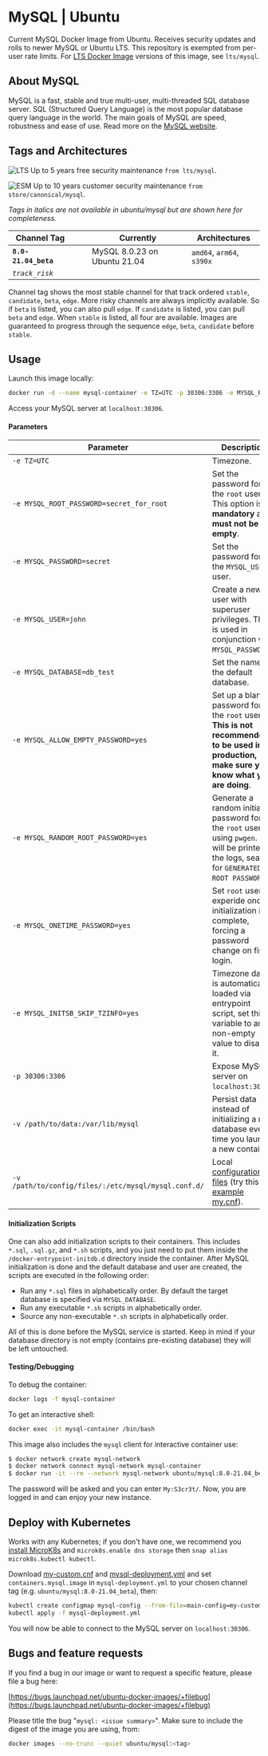 # MySQL | Ubuntu

Current MySQL Docker Image from Ubuntu. Receives security updates and rolls to newer MySQL or Ubuntu LTS. This repository is exempted from per-user rate limits. For [LTS Docker Image](https://ubuntu.com/security/docker-images) versions of this image, see `lts/mysql`. 


## About MySQL

MySQL is a fast, stable and true multi-user, multi-threaded SQL database server. SQL (Structured Query Language) is the most popular database query language in the world. The main goals of MySQL are speed, robustness and ease of use. Read more on the [MySQL website](https://dev.mysql.com/doc/refman/8.0/en/).


## Tags and Architectures
![LTS](https://assets.ubuntu.com/v1/0a5ff561-LTS%402x.png?h=17)
Up to 5 years free security maintenance `from lts/mysql`.

![ESM](https://assets.ubuntu.com/v1/572f3fbd-ESM%402x.png?h=17)
Up to 10 years customer security maintenance `from store/canonical/mysql`.

_Tags in italics are not available in ubuntu/mysql but are shown here for completeness._

| Channel Tag | | | Currently | Architectures |
|---|---|---|---|---|
| **`8.0-21.04_beta`** &nbsp;&nbsp; | | | MySQL 8.0.23 on Ubuntu 21.04 | `amd64`, `arm64`, `s390x` |
| _`track_risk`_ |

Channel tag shows the most stable channel for that track ordered `stable`, `candidate`, `beta`, `edge`. More risky channels are always implicitly available. So if `beta` is listed, you can also pull `edge`. If `candidate` is listed, you can pull `beta` and `edge`. When `stable` is listed, all four are available. Images are guaranteed to progress through the sequence `edge`, `beta`, `candidate` before `stable`.


## Usage

Launch this image locally:

```sh
docker run -d --name mysql-container -e TZ=UTC -p 30306:3306 -e MYSQL_ROOT_PASSWORD=My:S3cr3t/ ubuntu/mysql:8.0-21.04_beta
```
Access your MySQL server at `localhost:30306`.

#### Parameters

| Parameter | Description |
|---|---|
| `-e TZ=UTC` | Timezone. |
| `-e MYSQL_ROOT_PASSWORD=secret_for_root` | Set the password for the `root` user. This option is **mandatory** and **must not be empty**. |
| `-e MYSQL_PASSWORD=secret` | Set the password for the `MYSQL_USER` user. |
| `-e MYSQL_USER=john` | Create a new user with superuser privileges. This is used in conjunction with `MYSQL_PASSWORD`. |
| `-e MYSQL_DATABASE=db_test` | Set the name of the default database. |
| `-e MYSQL_ALLOW_EMPTY_PASSWORD=yes` | Set up a blank password for the `root` user. **This is not recommended to be used in production, make sure you know what you are doing**. |
| `-e MYSQL_RANDOM_ROOT_PASSWORD=yes` | Generate a random initial password for the `root` user using `pwgen`. It will be printed in the logs, search for `GENERATED ROOT PASSWORD`. |
| `-e MYSQL_ONETIME_PASSWORD=yes` | Set `root` user as experide once initialization is complete, forcing a password change on first login. |
| `-e MYSQL_INITSB_SKIP_TZINFO=yes` | Timezone data is automatically loaded via entrypoint script, set this variable to any non-empty value to disable it. |
| `-p 30306:3306` | Expose MySQL server on `localhost:30306`. |
| `-v /path/to/data:/var/lib/mysql` | Persist data instead of initializing a new database every time you launch a new container. |
| `-v /path/to/config/files/:/etc/mysql/mysql.conf.d/` | Local [configuration files](https://dev.mysql.com/doc/refman/8.0/en/mysql-command-options.html) (try this [example my.cnf](https://git.launchpad.net/~canonical-server/ubuntu-docker-images/+git/mysql/plain/examples/config/my.cnf)). |

#### Initialization Scripts

One can also add initialization scripts to their containers. This includes `*.sql`, `.sql.gz`, and `*.sh` scripts, and you just need to put them inside the  `/docker-entrypoint-initdb.d` directory inside the container. After MySQL initialization is done and the default database and user are created, the scripts are executed in the following order:

* Run any `*.sql` files in alphabetically order. By default the target database is specified via `MYSQL_DATABASE`.
* Run any executable `*.sh` scripts in alphabetically order.
* Source any non-executable `*.sh` scripts in alphabetically order.

All of this is done before the MySQL service is started. Keep in mind if your database directory is not empty (contains pre-existing database) they will be left untouched.


#### Testing/Debugging

To debug the container:

```sh
docker logs -f mysql-container
```

To get an interactive shell:

```sh
docker exec -it mysql-container /bin/bash
```

This image also includes the `mysql` client for interactive container use:

```sh
$ docker network create mysql-network
$ docker network connect mysql-network mysql-container
$ docker run -it --rm --network mysql-network ubuntu/mysql:8.0-21.04_beta mysql -hmysql-container -uroot -p
```
The password will be asked and you can enter `My:S3cr3t/`. Now, you are logged in and can enjoy your new instance.

## Deploy with Kubernetes

Works with any Kubernetes; if you don't have one, we recommend you [install MicroK8s](https://microk8s.io/) and `microk8s.enable dns storage` then `snap alias microk8s.kubectl kubectl`.

Download
[my-custom.cnf](https://git.launchpad.net/~canonical-server/ubuntu-docker-images/+git/mysql/plain/examples/config/my-custom.cnf) and
[mysql-deployment.yml](https://git.launchpad.net/~canonical-server/ubuntu-docker-images/+git/mysql/plain/examples/mysql-deployment.yml) and set `containers.mysql.image` in `mysql-deployment.yml` to your chosen channel tag (e.g. `ubuntu/mysql:8.0-21.04_beta`), then:

```sh
kubectl create configmap mysql-config --from-file=main-config=my-custom.cnf
kubectl apply -f mysql-deployment.yml
```

You will now be able to connect to the MySQL server on `localhost:30306`.

## Bugs and feature requests

If you find a bug in our image or want to request a specific feature, please file a bug here:

[https://bugs.launchpad.net/ubuntu-docker-images/+filebug](https://bugs.launchpad.net/ubuntu-docker-images/+filebug)

Please title the bug "`mysql: <issue summary>`". Make sure to include the digest of the image you are using, from:

```sh
docker images --no-trunc --quiet ubuntu/mysql:<tag>
```


